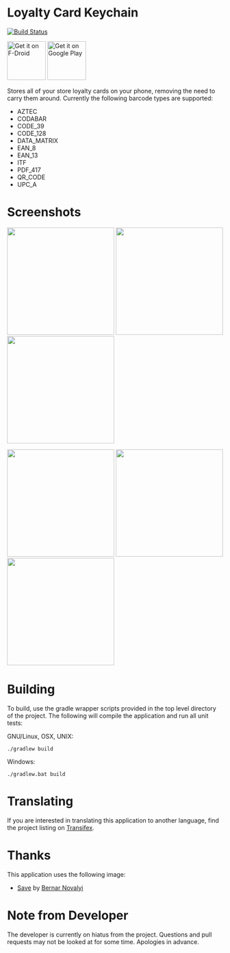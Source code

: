 # Loyalty Card Keychain
[![Build Status](https://travis-ci.org/brarcher/loyalty-card-locker.svg?branch=master)](https://travis-ci.org/brarcher/loyalty-card-locker)

<a href="https://f-droid.org/repository/browse/?fdid=protect.card_locker" target="_blank">
<img src="https://f-droid.org/badge/get-it-on.png" alt="Get it on F-Droid" height="90"/></a>
<a href="https://play.google.com/store/apps/details?id=protect.card_locker" target="_blank">
<img src="https://play.google.com/intl/en_us/badges/images/generic/en-play-badge.png" alt="Get it on Google Play" height="90"/></a>

Stores all of your store loyalty cards on your phone, removing the need to carry them around.  Currently the following barcode types are supported:

- AZTEC
- CODABAR
- CODE_39
- CODE_128
- DATA_MATRIX
- EAN_8
- EAN_13
- ITF
- PDF_417
- QR_CODE
- UPC_A

# Screenshots

[<img src="https://github.com/brarcher/loyalty-card-locker/raw/master/metadata/en-US/images/phoneScreenshots/screenshot-01.png" width=250>](https://github.com/brarcher/loyalty-card-locker/raw/master/metadata/en-US/images/phoneScreenshots/screenshot-01.png)
[<img src="https://github.com/brarcher/loyalty-card-locker/raw/master/metadata/en-US/images/phoneScreenshots/screenshot-03.png" width=250>](https://github.com/brarcher/loyalty-card-locker/raw/master/metadata/en-US/images/phoneScreenshots/screenshot-03.png)
[<img src="https://github.com/brarcher/loyalty-card-locker/raw/master/metadata/en-US/images/phoneScreenshots/screenshot-02.png" width=250>](https://github.com/brarcher/loyalty-card-locker/raw/master/metadata/en-US/images/phoneScreenshots/screenshot-02.png)

[<img src="https://github.com/brarcher/loyalty-card-locker/raw/master/metadata/en-US/images/phoneScreenshots/screenshot-04.png" width=250>](https://github.com/brarcher/loyalty-card-locker/raw/master/metadata/en-US/images/phoneScreenshots/screenshot-04.png)
[<img src="https://github.com/brarcher/loyalty-card-locker/raw/master/metadata/en-US/images/phoneScreenshots/screenshot-05.png" width=250>](https://github.com/brarcher/loyalty-card-locker/raw/master/metadata/en-US/images/phoneScreenshots/screenshot-05.png)
[<img src="https://github.com/brarcher/loyalty-card-locker/raw/master/metadata/en-US/images/phoneScreenshots/screenshot-06.png" width=250>](https://github.com/brarcher/loyalty-card-locker/raw/master/metadata/en-US/images/phoneScreenshots/screenshot-06.png)

# Building

To build, use the gradle wrapper scripts provided in the top level directory of the project. The following will
compile the application and run all unit tests:

GNU/Linux, OSX, UNIX:
```
./gradlew build
```

Windows:
```
./gradlew.bat build
```

# Translating

If you are interested in translating this application to another language, find the project listing on [Transifex](https://www.transifex.com/na-243/loyalty-card-locker).

# Thanks

This application uses the following image:
- [Save](https://thenounproject.com/term/save/716011) by [Bernar Novalyi](https://thenounproject.com/bernar.novalyi)

# Note from Developer
The developer is currently on hiatus from the project. Questions and pull requests may not be looked at for some time. Apologies in advance.
